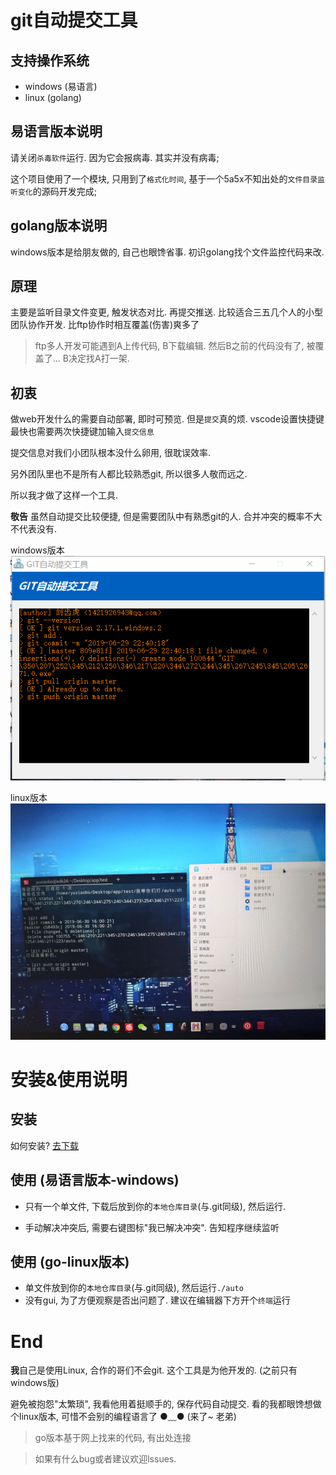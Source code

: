 # git自动提交工具
## 支持操作系统
- windows (易语言)
- linux (golang)

## 易语言版本说明

请关闭`杀毒软件`运行.  因为它会报病毒. 其实并没有病毒;


这个项目使用了一个模块, 只用到了`格式化时间`, 基于一个5a5x不知出处的`文件目录监听变化`的源码开发完成;

## golang版本说明

windows版本是给朋友做的, 自己也眼馋省事. 初识golang找个文件监控代码来改.

## 原理

主要是监听目录文件变更, 触发状态对比.  再提交推送.   比较适合三五几个人的小型团队协作开发.  比ftp协作时相互覆盖(伤害)爽多了 


> ftp多人开发可能遇到A上传代码, B下载编辑.  然后B之前的代码没有了, 被覆盖了... B决定找A打一架. 

## 初衷

做web开发什么的需要自动部署, 即时可预览. 但是`提交`真的烦.   vscode设置快捷键最快也需要两次快捷键加输入`提交信息`  



提交信息对我们小团队根本没什么卵用,  很耽误效率.



另外团队里也不是所有人都比较熟悉git, 所以很多人敬而远之.

所以我才做了这样一个工具.



**敬告** 虽然自动提交比较便捷, 但是需要团队中有熟悉git的人.  合并冲突的概率不大不代表没有.  

windows版本
![易语言版本](source/img.png)

linux版本
![linux版本](source/lin.jpg)



# 安装&使用说明

## 安装

如何安装? [去下载](https://github.com/edk24/git_automatic_commit/releases/latest)





## 使用 (易语言版本-windows)

- 只有一个单文件, 下载后放到你的`本地仓库目录`(与.git同级), 然后运行.

- 手动解决冲突后, 需要右键图标"我已解决冲突". 告知程序继续监听

## 使用 (go-linux版本)
- 单文件放到你的`本地仓库目录`(与.git同级), 然后运行`./auto`
- 没有gui, 为了方便观察是否出问题了. 建议在编辑器下方开个`终端`运行


# End

**我**自己是使用Linux, 合作的哥们不会git.  这个工具是为他开发的. (之前只有windows版)  



避免被抱怨"太繁琐",  我看他用着挺顺手的,  保存代码自动提交.   看的我都眼馋想做个linux版本, 可惜不会别的编程语言了 ●﹏● (来了~ 老弟)


> go版本基于网上找来的代码, 有出处连接

> 如果有什么bug或者建议欢迎lssues.




